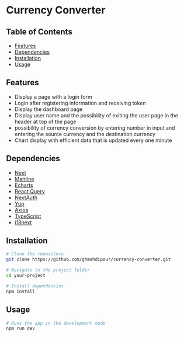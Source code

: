 # Currency Converter

## Table of Contents

- [Features](#features)
- [Dependencies](#dependencies)
- [Installation](#installation)
- [Usage](#usage)

## Features

- Display a page with a login form
- Login after registering information and receiving token
- Display the dashboard page
- Display user name and the possibility of exiting the user page in the header at top of the page
- possibility of currency conversion by entering number in input and entering the source currency and the destination currency
- Chart display with efficient data that is updated every one minute

## Dependencies

- [Next](https://nextjs.org/)
- [Mantine](https://mantine.dev/)
- [Echarts](https://echarts.apache.org/en/index.html)
- [React Query](https://tanstack.com/query/latest/docs/framework/react/overview)
- [NextAuth](https://next-auth.js.org/getting-started/client)
- [Yup](https://www.npmjs.com/package/yup)
- [Axios](https://axios-http.com/)
- [TypeScript](https://www.typescriptlang.org/)
- [i18next](https://www.i18next.com/)


## Installation

```bash
# Clone the repository
git clone https://github.com/ghmahdipour/currency-converter.git

# Navigate to the project folder
cd your-project

# Install dependencies
npm install
```

## Usage

```bash
# Runs the app in the development mode
npm run dev
```
